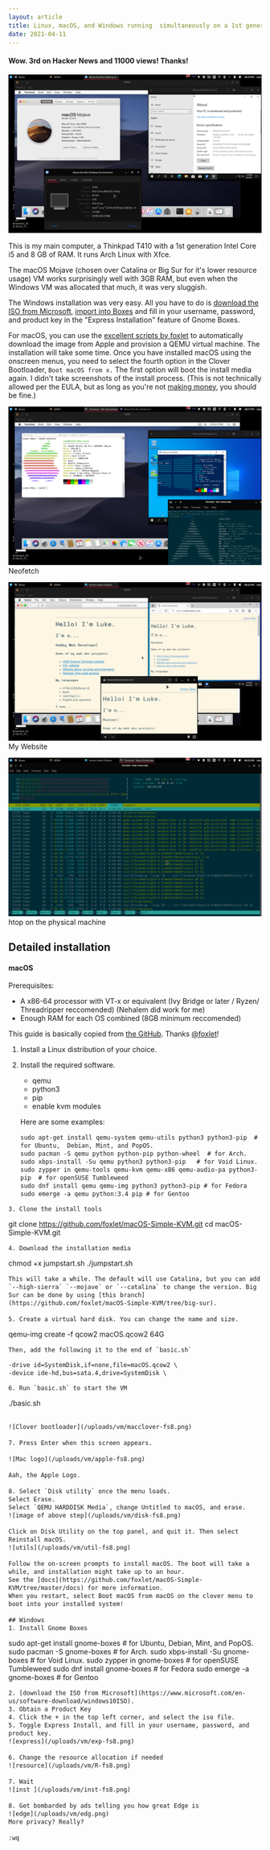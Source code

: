 ```yaml
---
layout: article
title: Linux, macOS, and Windows running  simultaneously on a 1st generation Core i5 and 8GB RAM
date: 2021-04-11
---
```

#### Wow. 3rd on Hacker News and 11000 views! Thanks!
![macOS Mojave, Windows 10, and Arch Linux with XFCE showing their About dialogs](/uploads/vm/sysinfo-fs8.png)

This is my main computer, a Thinkpad T410 with a 1st generation Intel Core i5 and 8 GB of RAM. It runs Arch Linux with Xfce.

The macOS Mojave (chosen over Catalina or Big Sur for it's lower resource usage) VM works surprisingly well with 3GB RAM, but even when the Windows VM was allocated that much, it was very sluggish. 

The Windows installation was very easy. All you have to do is [download the ISO from Microsoft](https://www.microsoft.com/en-us/software-download/windows10ISO), [import into Boxes](https://help.gnome.org/users/gnome-boxes/stable/create.html.en) and fill in your username, password, and product key in the "Express Installation" feature of Gnome Boxes.

For macOS, you can use the [excellent scripts by foxlet](https://github.com/foxlet/macOS-Simple-KVM) to automatically download the image from Apple and provision a QEMU virtual machine. The installation will take some time. Once you have installed macOS using the onscreen menus, you need to select the fourth option in the Clover Bootloader, `Boot macOS from x.` The first option will boot the install media again. I didn't take screenshots of the install process. (This is not technically allowed per the EULA, but as long as you're not [making money,](https://en.wikipedia.org/wiki/Psystar_Corporation) you should be fine.)



![Neofetch on all systems](/uploads/vm/neofetch-fs8.png)
Neofetch

![This website on all systems](/uploads/vm/lukesempire-fs8.png)
My Website

![htop on the physical machine](/uploads/vm/htop-fs8.png)
htop on the physical machine

## Detailed installation
#### macOS

Prerequisites:
- A x86-64 processor with VT-x or equivalent (Ivy Bridge or later / Ryzen/ Threadripper reccomended) (Nehalem did work for me)
- Enough RAM for each OS combined (8GB minimum reccomended)

This guide is basically copied from [the GitHub](https://github.com/foxlet/macOS-Simple-KVM). Thanks [@foxlet](https://github.com/foxlet)!
1. Install a Linux distribution of your choice.
2. Install the required software.
    - qemu
    - python3
    - pip
    - enable kvm modules

    Here are some examples:
    ```
    sudo apt-get install qemu-system qemu-utils python3 python3-pip  # for Ubuntu,  Debian, Mint, and PopOS.
    sudo pacman -S qemu python python-pip python-wheel  # for Arch.
    sudo xbps-install -Su qemu python3 python3-pip   # for Void Linux.
    sudo zypper in qemu-tools qemu-kvm qemu-x86 qemu-audio-pa python3-pip  # for openSUSE Tumbleweed
    sudo dnf install qemu qemu-img python3 python3-pip # for Fedora
    sudo emerge -a qemu python:3.4 pip # for Gentoo
```
3. Clone the install tools

```
git clone https://github.com/foxlet/macOS-Simple-KVM.git
cd macOS-Simple-KVM.git
```
4. Download the installation media
```
chmod +x jumpstart.sh
./jumpstart.sh
```
This will take a while. The default will use Catalina, but you can add `--high-sierra` `--mojave` or `--catalina` to change the version. Big Sur can be done by using [this branch](https://github.com/foxlet/macOS-Simple-KVM/tree/big-sur).

5. Create a virtual hard disk. You can change the name and size.
```
qemu-img create -f qcow2 macOS.qcow2 64G
```
Then, add the following it to the end of `basic.sh`
```
    -drive id=SystemDisk,if=none,file=macOS.qcow2 \
    -device ide-hd,bus=sata.4,drive=SystemDisk \
```
6. Run `basic.sh` to start the VM
```
./basic.sh
```

![Clover bootloader](/uploads/vm/macclover-fs8.png)

7. Press Enter when this screen appears.

![Mac logo](/uploads/vm/apple-fs8.png)

Aah, the Apple Logo.

8. Select `Disk utility` once the menu loads.
Select Erase.
Select `QEMU HARDDISK Media`, change Untitled to macOS, and erase.
![image of above step](/uploads/vm/disk-fs8.png)

Click on Disk Utility on the top panel, and quit it. Then select Reinstall macOS.
![utils](/uploads/vm/util-fs8.png)

Follow the on-screen prompts to install macOS. The boot will take a while, and installation might take up to an hour.
See the [docs](https://github.com/foxlet/macOS-Simple-KVM/tree/master/docs) for more information.
When you restart, select Boot macOS from macOS on the clover menu to boot into your installed system!

## Windows
1. Install Gnome Boxes
```
sudo apt-get install gnome-boxes  # for Ubuntu, Debian, Mint, and PopOS.
sudo pacman -S gnome-boxes  # for Arch.
sudo xbps-install -Su gnome-boxes   # for Void Linux.
sudo zypper in gnome-boxes  # for openSUSE Tumbleweed
sudo dnf install gnome-boxes # for Fedora
sudo emerge -a gnome-boxes # for Gentoo
```
2. [download the ISO from Microsoft](https://www.microsoft.com/en-us/software-download/windows10ISO).
3. Obtain a Product Key
4. Click the + in the top left corner, and select the iso file. 
5. Toggle Express Install, and fill in your username, password, and product key.
![express](/uploads/vm/exp-fs8.png)

6. Change the resource allocation if needed
![resource](/uploads/vm/R-fs8.png)

7. Wait
![inst ](/uploads/vm/inst-fs8.png)

8. Get bombarded by ads telling you how great Edge is
![edge](/uploads/vm/edg.png)
More privacy? Really?

:wq




